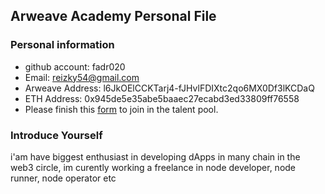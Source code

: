 ## Arweave Academy Personal File

### Personal information

- github account: fadr020
- Email: reizky54@gmail.com
- Arweave Address: l6JkOElCCKTarj4-fJHvlFDIXtc2qo6MX0Df3lKCDaQ
- ETH Address: 0x945de5e35abe5baaec27ecabd3ed33809ff76558
- Please finish this [form](https://docs.google.com/forms/d/e/1FAIpQLSfWA5fIIcBgmRppm3jNz5vmf9Mai_QMVil-2pO4r7YKn_Zhtw/viewform?usp=sf_link) to join in the talent pool.

### Introduce Yourself
 i'am have biggest enthusiast in developing dApps in many chain in the web3 circle, im curently working a freelance in node developer, node runner, node operator etc
